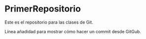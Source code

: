 # PrimerRepositorio
Este es el repositorio para las clases de Git.

Línea añadidad para mostrar cómo hacer un commit desde GitGub.
